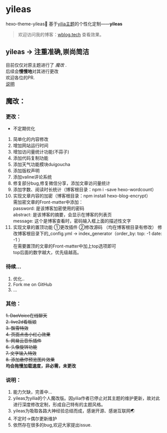 # yileas
hexo-theme-yileas🎈
基于[yilia主题](https://github.com/litten/hexo-theme-yilia)的个性化定制——**yileas**  
> 欢迎访问我的博客：[wblog.tech](https://wblog.tech/) 查看效果。
## **yileas → 注重准确,崇尚简洁**  
目前仅仅对原主题进行了 _魔改_ .  
后续会**慢慢地**对其进行更改  
欢迎各位的PR.  
[说明](#说明)  

## 魔改：  

### 更改：
- 不定期优化
1. 简单化的内容修改
2. 增加网站运行时间
3. 增加访问量统计功能(不蒜子)
4. 添加代码复制功能
5. 添加天气功能模块duigoucha
6. 添加版权声明
7. 添加valine评论系统
8. 修复部分bug,修复微信分享，添加文章访问量统计
9. 添加字数、阅读时长统计（博客根目录：npm i -save hexo-wordcount）
10. 实现文章内容的加密（博客根目录：npm install hexo-blog-encrypt）   
需加密文章的Front-matter中添加：  
password: 是该博客加密使用的密码  
abstract: 是该博客的摘要，会显示在博客的列表页  
message: 这个是博客查看时，密码输入框上面的描述性文字  
11. 实现文章的置顶功能  ①更改插件 ②修改源码 （均在博客根目录有修改）
修改博客根目录下的_config.yml → index_generator（order_by: top: -1 date: -1 ）  
在需要置顶的文章的Front-matter中加上top选项即可  
top后面的数字越大，优先级越高。

### 待续...
1. 优化..
2. Fork me on GitHub
3. ...

### 其他：
~~1. DaoVoice在线聊天~~  
~~2. live2d看板娘~~  
~~3. 飘雪特效~~  
~~4. 页面点击小红心效果~~  
~~5. 网易云音乐插件~~  
~~6. 头像旋转功能~~   
~~7. 文字输入特效~~  
~~8. 添加悬停预览图片效果~~  
**均会拖慢加载速度，非必需，未更改**

### 说明：
1. 能力欠缺，完善中...
2. yileas为yilia的个人魔改版。因yilia作者已停止对其主题的维护更新，故对此进行深度修改定制，形成自己特有的主题风格。
3. yileas为吸取各路大神经验总结而成，感谢开源、感谢互联网🌏
4. 不定时→偶尔更新维护
5. 依然存在很多的bug,欢迎大家提出issue.